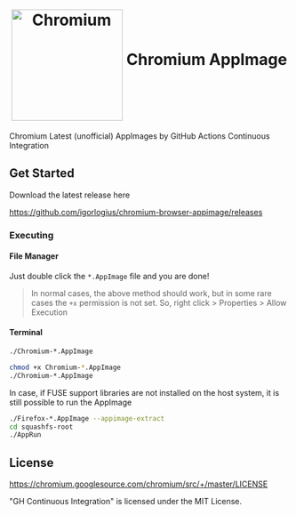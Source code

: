 <h1 align="center">
	<img src="https://www.chromium.org/_/rsrc/1438879449147/config/customLogo.gif?revision=3" alt="Chromium" height=200 width=200 align="middle">
	Chromium AppImage
</h1>

Chromium Latest (unofficial) AppImages by GitHub Actions Continuous Integration

## Get Started

Download the latest release here

https://github.com/igorlogius/chromium-browser-appimage/releases


### Executing
#### File Manager
Just double click the `*.AppImage` file and you are done!

> In normal cases, the above method should work, but in some rare cases
the `+x` permission is not set. So, right click > Properties > Allow Execution

#### Terminal 
```bash
./Chromium-*.AppImage
```
```bash
chmod +x Chromium-*.AppImage
./Chromium-*.AppImage
```

In case, if FUSE support libraries are not installed on the host system, it is 
still possible to run the AppImage

```bash
./Firefox-*.AppImage --appimage-extract
cd squashfs-root
./AppRun
```

## License
https://chromium.googlesource.com/chromium/src/+/master/LICENSE

"GH Continuous Integration" is licensed under the MIT License. 
